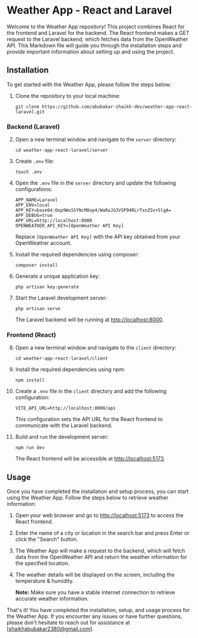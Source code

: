 # Weather App - React and Laravel

Welcome to the Weather App repository! This project combines React for the frontend and Laravel for the backend. The React frontend makes a GET request to the Laravel backend, which fetches data from the OpenWeather API. This Markdown file will guide you through the installation steps and provide important information about setting up and using the project.

## Installation

To get started with the Weather App, please follow the steps below:

1. Clone the repository to your local machine:
   ```
   git clone https://github.com/abubakar-shaikh-dev/weather-app-react-laravel.git
   ```

### Backend (Laravel)

2. Open a new terminal window and navigate to the `server` directory:
   ```
   cd weather-app-react-laravel/server
   ```

3. Create `.env` file:
   ```
   touch .env
   ```

4. Open the `.env` file in the `server` directory and update the following configurations:

   ```dotenv
   APP_NAME=Laravel
   APP_ENV=local
   APP_KEY=base64:Oop9WxSSYNcMOop4/WaRaJG3VSP94RLrTxnZSv+5lgA=
   APP_DEBUG=true
   APP_URL=http://localhost:8000
   OPENWEATHER_API_KEY=[OpenWeather API Key]
   ```

   Replace `[OpenWeather API Key]` with the API key obtained from your OpenWeather account.

5. Install the required dependencies using composer:
   ```
   composer install
   ```

6. Generate a unique application key:
   ```
   php artisan key:generate
   ```

7. Start the Laravel development server:
   ```
   php artisan serve
   ```

   The Laravel backend will be running at [http://localhost:8000](http://localhost:8000).

### Frontend (React)

8. Open a new terminal window and navigate to the `client` directory:
   ```
   cd weather-app-react-laravel/client
   ```

9. Install the required dependencies using npm:
    ```
    npm install
    ```

10. Create a `.env` file in the `client` directory and add the following configuration:
    ```dotenv
    VITE_API_URL=http://localhost:8000/api
    ```
    This configuration sets the API URL for the React frontend to communicate with the Laravel backend.

11. Build and run the development server:
    ```
    npm run dev
    ```

    The React frontend will be accessible at [http://localhost:5173](http://localhost:5173).

## Usage

Once you have completed the installation and setup process, you can start using the Weather App. Follow the steps below to retrieve weather information:

1. Open your web browser and go to [http://localhost:5173](http://localhost:5173) to access the React frontend.

2. Enter the name of a city or location in the search bar and press Enter or click the "Search" button.

3. The Weather App will make a request to the backend, which will fetch data from the OpenWeather API and return the weather information for the specified location.

4. The weather details will be displayed on the screen, including the temperature & humidity.

   **Note:** Make sure you have a stable internet connection to retrieve accurate weather information.

That's it! You have completed the installation, setup, and usage process for the Weather App. If you encounter any issues or have further questions, please don't hesitate to reach out for assistance at [shaikhabubakar2380@gmail.com].

